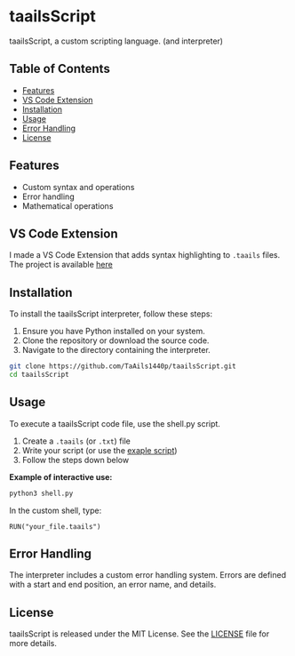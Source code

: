 # taailsScript
taailsScript, a custom scripting language. (and interpreter)

## Table of Contents
- [Features](#features)
- [VS Code Extension](#vs-code-extension)
- [Installation](#installation)
- [Usage](#usage)
- [Error Handling](#error-handling)
- [License](#license)

## Features
- Custom syntax and operations
- Error handling
- Mathematical operations

## VS Code Extension
I made a VS Code Extension that adds syntax highlighting to `.taails` files. The project is available [here](https://github.com/TaAils1440p/taailsScript-Code-Extension)

## Installation
To install the taailsScript interpreter, follow these steps:

1. Ensure you have Python installed on your system.
2. Clone the repository or download the source code.
3. Navigate to the directory containing the interpreter.

```bash
git clone https://github.com/TaAils1440p/taailsScript.git
cd taailsScript
```

## Usage
To execute a taailsScript code file, use the shell.py script.

1. Create a `.taails` (or `.txt`) file
2. Write your script (or use the [exaple script](./example.taails))
3. Follow the steps down below

**Example of interactive use:**
```bash
python3 shell.py
```

In the custom shell, type:
```taails
RUN("your_file.taails")
```

## Error Handling
The interpreter includes a custom error handling system. Errors are defined with a start and end position, an error name, and details.

## License
taailsScript is released under the MIT License. See the [LICENSE](./LICENSE) file for more details.
